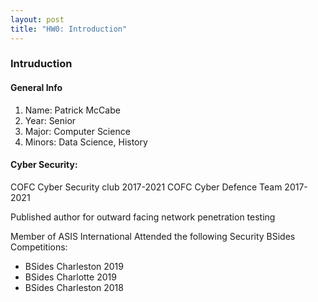 ```yaml
---
layout: post
title: "HW0: Introduction"  
---
```


### Intruduction

#### General Info

1. Name: Patrick McCabe
2. Year: Senior 
3. Major: Computer Science
4. Minors: Data Science, History

#### Cyber Security:

COFC Cyber Security club 2017-2021
COFC Cyber Defence Team 2017-2021

Published author for outward facing network penetration testing

Member of ASIS International
Attended the following Security BSides Competitions:
* BSides Charleston 2019
* BSides Charlotte 2019
* BSides Charleston 2018
